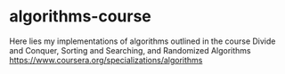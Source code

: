# algorithms-course
Here lies my implementations of algorithms outlined in the course Divide and Conquer, Sorting and Searching, and Randomized Algorithms https://www.coursera.org/specializations/algorithms
